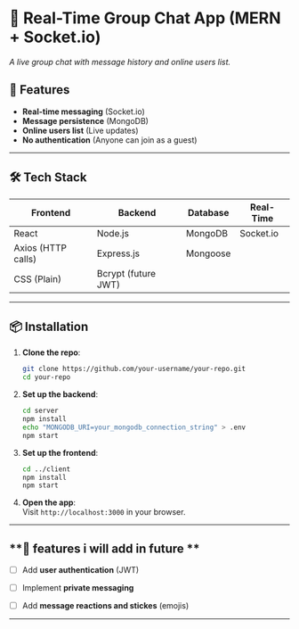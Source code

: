  # **💬 Real-Time Group Chat App (MERN + Socket.io)**  
*A live group chat with message history and online users list.*  

## **🚀 Features**  
- **Real-time messaging** (Socket.io)  
- **Message persistence** (MongoDB)  
- **Online users list** (Live updates)  
- **No authentication** (Anyone can join as a guest)  

---

## **🛠 Tech Stack**  
| **Frontend**       | **Backend**        | **Database** | **Real-Time** |  
|--------------------|--------------------|--------------|---------------|  
| React              | Node.js            | MongoDB      | Socket.io     |  
| Axios (HTTP calls) | Express.js         | Mongoose     |               |  
| CSS (Plain)        | Bcrypt (future JWT)|              |               |  

---

## **📦 Installation**  
1. **Clone the repo**:  
   ```bash
   git clone https://github.com/your-username/your-repo.git
   cd your-repo
   ```

2. **Set up the backend**:  
   ```bash
   cd server
   npm install
   echo "MONGODB_URI=your_mongodb_connection_string" > .env
   npm start
   ```

3. **Set up the frontend**:  
   ```bash
   cd ../client
   npm install
   npm start
   ```

4. **Open the app**:  
   Visit `http://localhost:3000` in your browser.  

---

## **🔧 features i will add in future **  
- [ ] Add **user authentication** (JWT)  
- [ ] Implement **private messaging**  
- [ ] Add **message reactions and stickes** (emojis)  
 

---

 
